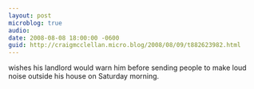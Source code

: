 ```yaml
---
layout: post
microblog: true
audio: 
date: 2008-08-08 18:00:00 -0600
guid: http://craigmcclellan.micro.blog/2008/08/09/t882623982.html
---
```

wishes his landlord would warn him before sending people to make loud noise outside his house on Saturday morning.
